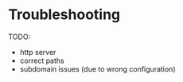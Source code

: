 # Troubleshooting

TODO:
- http server
- correct paths
- subdomain issues (due to wrong configuration)